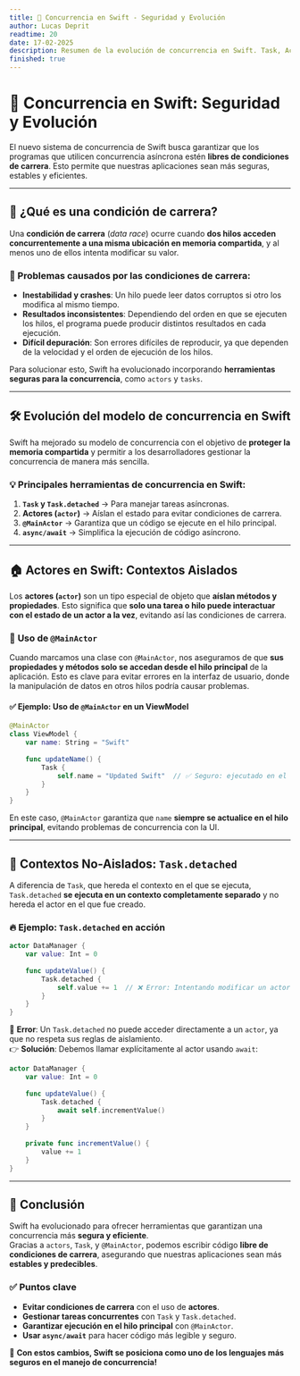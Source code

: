 ```yaml
---
title: 🚀 Concurrencia en Swift - Seguridad y Evolución
author: Lucas Deprit
readtime: 20
date: 17-02-2025
description: Resumen de la evolución de concurrencia en Swift. Task, Actors & async/await..
finished: true
---
```


# 🚀 Concurrencia en Swift: Seguridad y Evolución  

El nuevo sistema de concurrencia de Swift busca garantizar que los programas que utilicen concurrencia asíncrona estén **libres de condiciones de carrera**. Esto permite que nuestras aplicaciones sean más seguras, estables y eficientes.

---

## 🧐 ¿Qué es una condición de carrera?  

Una **condición de carrera** (*data race*) ocurre cuando **dos hilos acceden concurrentemente a una misma ubicación en memoria compartida**, y al menos uno de ellos intenta modificar su valor.  

### 🔴 Problemas causados por las condiciones de carrera:
- **Inestabilidad y crashes**: Un hilo puede leer datos corruptos si otro los modifica al mismo tiempo.  
- **Resultados inconsistentes**: Dependiendo del orden en que se ejecuten los hilos, el programa puede producir distintos resultados en cada ejecución.  
- **Difícil depuración**: Son errores difíciles de reproducir, ya que dependen de la velocidad y el orden de ejecución de los hilos.  

Para solucionar esto, Swift ha evolucionado incorporando **herramientas seguras para la concurrencia**, como `actors` y `tasks`.

---

## 🛠️ Evolución del modelo de concurrencia en Swift  

Swift ha mejorado su modelo de concurrencia con el objetivo de **proteger la memoria compartida** y permitir a los desarrolladores gestionar la concurrencia de manera más sencilla.  

### 💡 Principales herramientas de concurrencia en Swift:  
1. **`Task` y `Task.detached`** → Para manejar tareas asíncronas.  
2. **Actores (`actor`)** → Aíslan el estado para evitar condiciones de carrera.  
3. **`@MainActor`** → Garantiza que un código se ejecute en el hilo principal.  
4. **`async/await`** → Simplifica la ejecución de código asíncrono.  

---

## 🏠 **Actores en Swift: Contextos Aislados**  

Los **actores (`actor`)** son un tipo especial de objeto que **aíslan métodos y propiedades**. Esto significa que **solo una tarea o hilo puede interactuar con el estado de un actor a la vez**, evitando así las condiciones de carrera.  

### 📌 **Uso de `@MainActor`**  

Cuando marcamos una clase con `@MainActor`, nos aseguramos de que **sus propiedades y métodos solo se accedan desde el hilo principal** de la aplicación. Esto es clave para evitar errores en la interfaz de usuario, donde la manipulación de datos en otros hilos podría causar problemas.

#### ✅ **Ejemplo: Uso de `@MainActor` en un ViewModel**  

```swift
@MainActor
class ViewModel {
    var name: String = "Swift"
    
    func updateName() {
        Task {
            self.name = "Updated Swift"  // ✅ Seguro: ejecutado en el contexto del MainActor.
        }
    }
}
```
  
En este caso, `@MainActor` garantiza que `name` **siempre se actualice en el hilo principal**, evitando problemas de concurrencia con la UI.

---

## 🚀 **Contextos No-Aislados: `Task.detached`**  

A diferencia de `Task`, que hereda el contexto en el que se ejecuta, `Task.detached` **se ejecuta en un contexto completamente separado** y no hereda el actor en el que fue creado.

### 🔥 **Ejemplo: `Task.detached` en acción**  

```swift
actor DataManager {
    var value: Int = 0
    
    func updateValue() {
        Task.detached {
            self.value += 1  // ❌ Error: Intentando modificar un actor desde un contexto no aislado
        }
    }
}
```

🔴 **Error**: Un `Task.detached` no puede acceder directamente a un `actor`, ya que no respeta sus reglas de aislamiento.  
👉 **Solución**: Debemos llamar explícitamente al actor usando `await`:

```swift
actor DataManager {
    var value: Int = 0
    
    func updateValue() {
        Task.detached {
            await self.incrementValue()
        }
    }
    
    private func incrementValue() {
        value += 1
    }
}
```

---

## 🎯 **Conclusión**  

Swift ha evolucionado para ofrecer herramientas que garantizan una concurrencia más **segura y eficiente**.  
Gracias a `actors`, `Task`, y `@MainActor`, podemos escribir código **libre de condiciones de carrera**, asegurando que nuestras aplicaciones sean más **estables y predecibles**.  

### ✅ **Puntos clave**  
- **Evitar condiciones de carrera** con el uso de **actores**.  
- **Gestionar tareas concurrentes** con `Task` y `Task.detached`.  
- **Garantizar ejecución en el hilo principal** con `@MainActor`.  
- **Usar `async/await`** para hacer código más legible y seguro.  

🚀 **Con estos cambios, Swift se posiciona como uno de los lenguajes más seguros en el manejo de concurrencia!**

